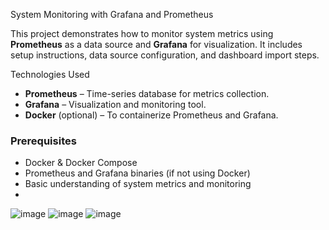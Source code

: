 System Monitoring with Grafana and Prometheus

This project demonstrates how to monitor system metrics using **Prometheus** as a data source and **Grafana** for visualization. It includes setup instructions, data source configuration, and dashboard import steps.

Technologies Used

- **Prometheus** – Time-series database for metrics collection.
- **Grafana** – Visualization and monitoring tool.
- **Docker** (optional) – To containerize Prometheus and Grafana.


### Prerequisites

- Docker & Docker Compose 
- Prometheus and Grafana binaries (if not using Docker)
- Basic understanding of system metrics and monitoring
- 


![image](https://github.com/user-attachments/assets/aa8d4cbb-1de6-43f8-a277-b49cbee6fadf)
![image](https://github.com/user-attachments/assets/fc44fa64-b272-4e48-a2a4-2769a123e40e)
![image](https://github.com/user-attachments/assets/eab3e8f0-b822-4eee-9286-a2fff6a99eb9)
